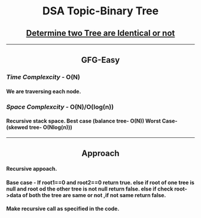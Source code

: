 <h1 align="center">DSA Topic-Binary Tree</h1>
<h2 align="center"><a href="https://practice.geeksforgeeks.org/problems/determine-if-two-trees-are-identical/1?utm_source=gfg&utm_medium=article&utm_campaign=bottom_sticky_on_article">Determine two Tree are Identical or not</a></h2>
<hr>
<h2 align="center">GFG-Easy</h2>
<h3><em>Time Complexcity - </em><strong>O(N)</strong></h3>
<h4>We are traversing each node.</h4>
<h3><em>Space Complexcity - </em><strong>O(N)/O(log(n))</strong></h3>
<h4>Recursive stack space. Best case (balance tree- O(N)) Worst Case-(skewed tree- O(Nlog(n)))</h4>
<hr>
<h2 align="center">Approach</h2>
<h4>Recursive appoach.</h4>
<h4>Base case - If root1==0 and root2==0 return true. else if root of one tree is null and root od the other tree is not null return false. else if check root->data of both the tree are same or not ,if not same return false.</h4>
<h4>Make recursive call as specified in the code.</h4>
